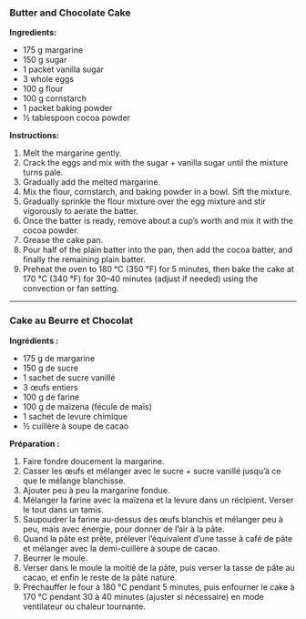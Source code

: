 ### **Butter and Chocolate Cake**  

**Ingredients:**  
- 175 g margarine  
- 150 g sugar  
- 1 packet vanilla sugar  
- 3 whole eggs  
- 100 g flour  
- 100 g cornstarch  
- 1 packet baking powder  
- ½ tablespoon cocoa powder  

**Instructions:**  
1. Melt the margarine gently.  
2. Crack the eggs and mix with the sugar + vanilla sugar until the mixture turns pale.  
3. Gradually add the melted margarine.  
4. Mix the flour, cornstarch, and baking powder in a bowl. Sift the mixture.  
5. Gradually sprinkle the flour mixture over the egg mixture and stir vigorously to aerate the batter.  
6. Once the batter is ready, remove about a cup’s worth and mix it with the cocoa powder.  
7. Grease the cake pan.  
8. Pour half of the plain batter into the pan, then add the cocoa batter, and finally the remaining plain batter.  
9. Preheat the oven to 180 °C (350 °F) for 5 minutes, then bake the cake at 170 °C (340 °F) for 30–40 minutes (adjust if needed) using the convection or fan setting.  

---

### **Cake au Beurre et Chocolat**  

**Ingrédients :**  
- 175 g de margarine  
- 150 g de sucre  
- 1 sachet de sucre vanillé  
- 3 œufs entiers  
- 100 g de farine  
- 100 g de maïzena (fécule de maïs)  
- 1 sachet de levure chimique  
- ½ cuillère à soupe de cacao  

**Préparation :**  
1. Faire fondre doucement la margarine.  
2. Casser les œufs et mélanger avec le sucre + sucre vanillé jusqu’à ce que le mélange blanchisse.  
3. Ajouter peu à peu la margarine fondue.  
4. Mélanger la farine avec la maïzena et la levure dans un récipient. Verser le tout dans un tamis.  
5. Saupoudrer la farine au-dessus des œufs blanchis et mélanger peu à peu, mais avec énergie, pour donner de l’air à la pâte.  
6. Quand la pâte est prête, prélever l’équivalent d’une tasse à café de pâte et mélanger avec la demi-cuillère à soupe de cacao.  
7. Beurrer le moule.  
8. Verser dans le moule la moitié de la pâte, puis verser la tasse de pâte au cacao, et enfin le reste de la pâte nature.  
9. Préchauffer le four à 180 °C pendant 5 minutes, puis enfourner le cake à 170 °C pendant 30 à 40 minutes (ajuster si nécessaire) en mode ventilateur ou chaleur tournante.  
